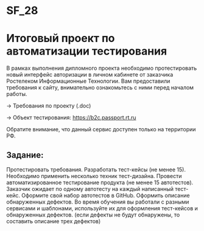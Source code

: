 # SF_28
# Итоговый проект по автоматизации тестирования

В рамках выполнения дипломного проекта необходимо протестировать новый интерфейс авторизации в личном кабинете от заказчика Ростелеком Информационные Технологии. 
Вам предоставили требования к сайту, внимательно ознакомьтесь с ними перед началом работы. 

→ Требования по проекту (.doc)

→ Объект тестирования: https://b2c.passport.rt.ru

Обратите внимание, что данный сервис доступен только на территории РФ. 

## Задание:

Протестировать требования.
Разработать тест-кейсы (не менее 15). Необходимо применить несколько техник тест-дизайна.
Провести автоматизированное тестирование продукта (не менее 15 автотестов). 
Заказчик ожидает по одному автотесту на каждый написанный тест-кейс. 
Оформите свой набор автотестов в GitHub.
Оформить описание обнаруженных дефектов. 
Во время обучения вы работали с разными сервисами и шаблонами, используйте их для оформления тест-кейсов и обнаруженных дефектов. 
(если дефекты не будут обнаружены, то составить описание трех дефектов)
